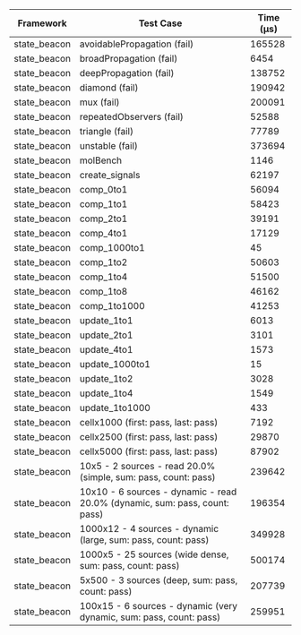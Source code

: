 | Framework | Test Case | Time (μs) |
| --- | --- | --- |
| state_beacon | avoidablePropagation (fail) | 165528 |
| state_beacon | broadPropagation (fail) | 6454 |
| state_beacon | deepPropagation (fail) | 138752 |
| state_beacon | diamond (fail) | 190942 |
| state_beacon | mux (fail) | 200091 |
| state_beacon | repeatedObservers (fail) | 52588 |
| state_beacon | triangle (fail) | 77789 |
| state_beacon | unstable (fail) | 373694 |
| state_beacon | molBench | 1146 |
| state_beacon | create_signals | 62197 |
| state_beacon | comp_0to1 | 56094 |
| state_beacon | comp_1to1 | 58423 |
| state_beacon | comp_2to1 | 39191 |
| state_beacon | comp_4to1 | 17129 |
| state_beacon | comp_1000to1 | 45 |
| state_beacon | comp_1to2 | 50603 |
| state_beacon | comp_1to4 | 51500 |
| state_beacon | comp_1to8 | 46162 |
| state_beacon | comp_1to1000 | 41253 |
| state_beacon | update_1to1 | 6013 |
| state_beacon | update_2to1 | 3101 |
| state_beacon | update_4to1 | 1573 |
| state_beacon | update_1000to1 | 15 |
| state_beacon | update_1to2 | 3028 |
| state_beacon | update_1to4 | 1549 |
| state_beacon | update_1to1000 | 433 |
| state_beacon | cellx1000 (first: pass, last: pass) | 7192 |
| state_beacon | cellx2500 (first: pass, last: pass) | 29870 |
| state_beacon | cellx5000 (first: pass, last: pass) | 87902 |
| state_beacon | 10x5 - 2 sources - read 20.0% (simple, sum: pass, count: pass) | 239642 |
| state_beacon | 10x10 - 6 sources - dynamic - read 20.0% (dynamic, sum: pass, count: pass) | 196354 |
| state_beacon | 1000x12 - 4 sources - dynamic (large, sum: pass, count: pass) | 349928 |
| state_beacon | 1000x5 - 25 sources (wide dense, sum: pass, count: pass) | 500174 |
| state_beacon | 5x500 - 3 sources (deep, sum: pass, count: pass) | 207739 |
| state_beacon | 100x15 - 6 sources - dynamic (very dynamic, sum: pass, count: pass) | 259951 |
